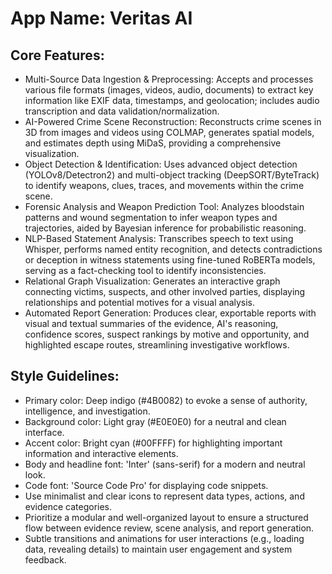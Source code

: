 # **App Name**: Veritas AI

## Core Features:

- Multi-Source Data Ingestion & Preprocessing: Accepts and processes various file formats (images, videos, audio, documents) to extract key information like EXIF data, timestamps, and geolocation; includes audio transcription and data validation/normalization.
- AI-Powered Crime Scene Reconstruction: Reconstructs crime scenes in 3D from images and videos using COLMAP, generates spatial models, and estimates depth using MiDaS, providing a comprehensive visualization.
- Object Detection & Identification: Uses advanced object detection (YOLOv8/Detectron2) and multi-object tracking (DeepSORT/ByteTrack) to identify weapons, clues, traces, and movements within the crime scene.
- Forensic Analysis and Weapon Prediction Tool: Analyzes bloodstain patterns and wound segmentation to infer weapon types and trajectories, aided by Bayesian inference for probabilistic reasoning.
- NLP-Based Statement Analysis: Transcribes speech to text using Whisper, performs named entity recognition, and detects contradictions or deception in witness statements using fine-tuned RoBERTa models, serving as a fact-checking tool to identify inconsistencies.
- Relational Graph Visualization: Generates an interactive graph connecting victims, suspects, and other involved parties, displaying relationships and potential motives for a visual analysis.
- Automated Report Generation: Produces clear, exportable reports with visual and textual summaries of the evidence, AI's reasoning, confidence scores, suspect rankings by motive and opportunity, and highlighted escape routes, streamlining investigative workflows.

## Style Guidelines:

- Primary color: Deep indigo (#4B0082) to evoke a sense of authority, intelligence, and investigation.
- Background color: Light gray (#E0E0E0) for a neutral and clean interface.
- Accent color: Bright cyan (#00FFFF) for highlighting important information and interactive elements.
- Body and headline font: 'Inter' (sans-serif) for a modern and neutral look.
- Code font: 'Source Code Pro' for displaying code snippets.
- Use minimalist and clear icons to represent data types, actions, and evidence categories.
- Prioritize a modular and well-organized layout to ensure a structured flow between evidence review, scene analysis, and report generation.
- Subtle transitions and animations for user interactions (e.g., loading data, revealing details) to maintain user engagement and system feedback.